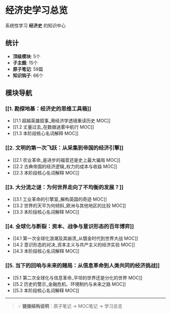 # 经济史学习总览

系统性学习 **经济史** 的知识中心

## 统计

- **顶级模块**: 5个
- **子主题**: 15个
- **原子笔记**: 59篇
- **知识钩子**: 66个

## 模块导航

### [[1. 勘探地基：经济史的思维工具箱]]

- [[1.1 超越英雄叙事_用经济学透镜重读历史 MOC]]
- [[1.2 丈量过去_在数据迷雾中航行 MOC]]
- [[1.3 本阶段核心名词解释 MOC]]

### [[2. 文明的第一次飞跃：从采集到帝国的经济引擎]]

- [[2.1 农业革命_是进步的福音还是史上最大骗局 MOC]]
- [[2.2 古典帝国的经济逻辑_权力的成本与收益 MOC]]
- [[2.3 本阶段核心名词解释 MOC]]

### [[3. 大分流之谜：为何世界走向了不均衡的发展？]]

- [[3.1 工业革命的引擎室_解构英国的奇迹 MOC]]
- [[3.2 世界的天平为何倾斜_欧洲与其他地区的比较 MOC]]
- [[3.3 本阶段核心名词解释 MOC]]

### [[4. 全球化与断裂：资本、战争与意识形态的百年博弈]]

- [[4.1 第一次全球化浪潮及其崩溃_从镀金时代到世界大战 MOC]]
- [[4.2 意识形态的对决_资本主义与共产主义的经济实验 MOC]]
- [[4.3 本阶段核心名词解释 MOC]]

### [[5. 当下的回响与未来的赌局：从信息革命到人类共同的经济挑战]]

- [[5.1 第二次全球化与信息革命_平坦的世界还是分化的世界 MOC]]
- [[5.2 历史的警示_金融危机、环境制约与未来之路 MOC]]
- [[5.3 本阶段核心名词解释 MOC]]

---

> 💡 **链接结构说明**：原子笔记 → MOC笔记 → 学习总览
